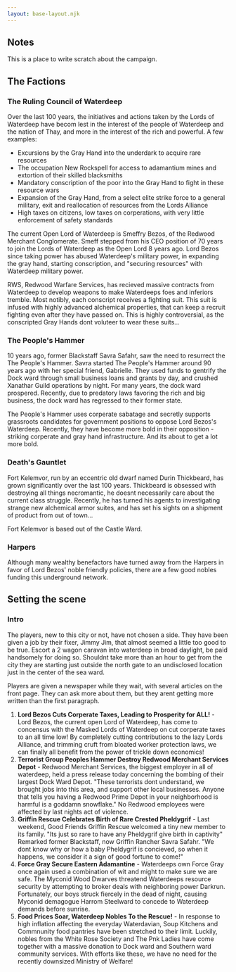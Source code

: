 ```yaml
---
layout: base-layout.njk
---
```


## Notes

This is a place to write scratch about the campaign.

## The Factions

### The Ruling Council of Waterdeep

Over the last 100 years, the initiatives and actions taken by the Lords of Waterdeep have becom lest in the interest of the people of Waterdeep and the nation of Thay, and more in the interest of the rich and powerful. A few examples:

 - Excursions by the Gray Hand into the underdark to acquire rare resources
 - The occupation New Rockspell for access to adamantium mines and extortion of their skilled blacksmiths
 - Mandatory conscription of the poor into the Gray Hand to fight in these resource wars
 - Expansion of the Gray Hand, from a select elite strike force to a general military, exit and reallocation of resources from the Lords Alliance
 - High taxes on citizens, low taxes on corperations, with very little enforcement of safety standards

The current Open Lord of Waterdeep is Smeffry Bezos, of the Redwood Merchant Conglomerate. Smeff stepped from his CEO position of 70 years to join the Lords of Waterdeep as the Open Lord 8 years ago. Lord Bezos since taking power has abused Waterdeep's military power, in expanding the gray hand, starting conscription, and "securing resources" with Waterdeep military power. 

RWS, Redwood Warfare Services, has recieved massive contracts from Waterdeep to develop weapons to make Waterdeeps foes and inferiors tremble. Most notibly, each conscript receives a fighting suit. This suit is infused with highly advanced alchemical properties, that can keep a recruit fighting even after they have passed on. This is highly controversial, as the conscripted Gray Hands dont voluteer to wear these suits...

### The People's Hammer

10 years ago, former Blackstaff Savra Safahr, saw the need to resurrect the The People's Hammer. Savra started The People's Hammer around 90 years ago with her special friend, Gabrielle. They used funds to gentrify the Dock ward through small business loans and grants by day, and crushed Xanathar Guild operations by night. For many years, the dock ward prospered. Recently, due to predatory laws favoring the rich and big business, the dock ward has regressed to their former state. 

The People's Hammer uses corperate sabatage and secretly supports grassroots candidates for government positions to oppose Lord Bezos's Waterdeep. Recently, they have become more bold in their opposition - striking corperate and gray hand infrastructure. And its about to get a lot more bold. 

### Death's Gauntlet

Fort Kelemvor, run by an eccentric old dwarf named Durin Thickbeard, has grown significantly over the last 100 years. Thickbeard is obsessed with destroying all things necromantic, he doesnt necessarily care about the current class struggle. Recently, he has turned his agents to investigating strange new alchemical armor suites, and has set his sights on a shipment of product from out of town...

Fort Kelemvor is based out of the Castle Ward. 

### Harpers

Although many wealthy benefactors have turned away from the Harpers in favor of Lord Bezos' noble friendly policies, there are a few good nobles funding this underground network. 

## Setting the scene

### Intro

The players, new to this city or not, have not chosen a side. They have been given a job by their fixer, Jimmy Jim, that almost seemed a little too good to be true. Escort a 2 wagon caravan into waterdeep in broad daylight, be paid handsomely for doing so. Shouldnt take more than an hour to get from the city they are starting just outside the north gate to an undisclosed location just in the center of the sea ward.

Players are given a newspaper while they wait, with several articles on the front page. They can ask more about them, but they arent getting more written than the first paragraph. 

 1. **Lord Bezos Cuts Corperate Taxes, Leading to Prosperity for ALL!** - Lord Bezos, the current open Lord of Waterdeep, has come to concensus with the Masked Lords of Waterdeep on cut corperate taxes to an all time low! By completely cutting contributions to the lazy Lords Alliance, and trimming cruft from bloated worker protection laws, we can finally all benefit from the power of trickle down economics! 
 2. **Terrorist Group Peoples Hammer Destroy Redwood Merchant Services Depot** - Redwood Merchant Services, the biggest employer in all of waterdeep, held a press release today concerning the bombing of their largest Dock Ward Depot. "These terrorists dont understand, we brought jobs into this area, and support other local businesses. Anyone that tells you having a Redwood Prime Depot in your neighborhood is harmful is a goddamn snowflake." No Redwood employees were affected by last nights act of violence. 
 3. **Griffin Rescue Celebrates Birth of Rare Crested Pheldygrif** - Last weekend, Good Friends Griffin Rescue welcomed a tiny new member to its family. "Its just so rare to have any Pheldygrif give birth in captivity" Remarked former Blackstaff, now Griffin Rancher Savra Safahr. "We dont know why or how a baby Pheldygrif is concieved, so when it happens, we consider it a sign of good fortune to come!"
 4. **Force Gray Secure Eastern Adamantine** - Waterdeeps own Force Gray once again used a combination of wit and might to make sure we are safe. The Myconid Wood Dwarves threatend Waterdeeps resource security by attempting to broker deals with neighboring power Darkrun. Fortunately, our boys struck fiercely in the dead of night, causing Myconid demagogue Harrom Steelward to concede to Waterdeep demands before sunrise.
 5. **Food Prices Soar, Waterdeep Nobles To the Rescue!** - In response to high inflation affecting the everyday Waterdavian, Soup Kitchens and Commnunity food pantries have been stretched to their limit. Luckily, nobles from the White Rose Society and The Pnk Ladies have come together with a massive donation to Dock ward and Southern ward community services. With efforts like these, we have no need for the recently downsized Ministry of Welfare!
 

